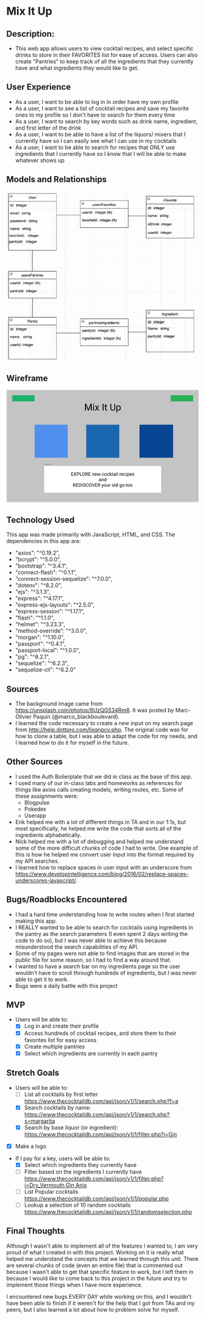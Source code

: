 # Mix It Up

## Description:
- This web app allows users to view cocktail recipes, and select specific drinks to store in their FAVORITES list for ease of access. Users can also create "Pantries" to keep track of all the ingredients that they currently have and what ingredients they would like to get.

## User Experience
- As a user, I want to be able to log in in order have my own profile
- As a user, I want to see a list of cocktail recipes and save my favorite ones to my profile so I don't have to search for them every time
- As a user, I want to search by key words such as drink name, ingredient, and first letter of the drink
- As a user, I want to be able to have a list of the liquors/ mixers that I currently have so I can easily see what I can use in my cocktails
- As a user, I want to be able to search for recipes that ONLY use ingredients that I currently have so I know that I will be able to make whatever shows up

## Models and Relationships
![Relationships](public/images/models_and_relationships.png)

## Wireframe
![Homepage Wireframe](/public/images/homepage_wireframe.png)

## Technology Used
This app was made primarily with JavaScript, HTML, and CSS. The dependencies in this app are:
- "axios": "^0.19.2",
- "bcrypt": "^5.0.0",
- "bootstrap": "^3.4.1",
- "connect-flash": "^0.1.1",
- "connect-session-sequelize": "^7.0.0",
- "dotenv": "^8.2.0",
- "ejs": "^3.1.3",
- "express": "^4.17.1",
- "express-ejs-layouts": "^2.5.0",
- "express-session": "^1.17.1",
- "flash": "^1.1.0",
- "helmet": "^3.23.3",
- "method-override": "^3.0.0",
- "morgan": "^1.10.0",
- "passport": "^0.4.1",
- "passport-local": "^1.0.0",
- "pg": "^8.2.1",
- "sequelize": "^6.2.3",
- "sequelize-cli": "^6.2.0"

## Sources
- The background image came from https://unsplash.com/photos/8UzQG534Rm8. It was posted by Marc-Olivier Paquin (@marco_blackboulevard).
- I learned the code necessary to create a new input on my search page from http://help.dottoro.com/ljxqnpcv.php. The original code was for how to clone a table, but I was able to adapt the code for my needs, and I learned how to do it for myself in the future.

## Other Sources
- I used the Auth Boilerplate that we did in class as the base of this app.
- I used many of our in-class labs and homeworks as references for things like axios calls creating models, writing routes, etc. Some of these assignments were:
    - Blogpulse
    - Pokedex
    - Userapp
- Erik helped me with a lot of different things in TA and in our 1:1s, but most specifically, he helped me write the code that sorts all of the ingredients alphabetically.
- Nick helped me with a lot of debugging and helped me understand some of the more difficult chunks of code I had to write. One example of this is how he helped me convert user input into the format required by my API searches.
- I learned how to replace spaces in user input with an underscore from https://www.developintelligence.com/blog/2016/02/replace-spaces-underscores-javascript/.

## Bugs/Roadblocks Encountered
- I had a hard time understanding how to write routes when I first started making this app.
- I REALLY wanted to be able to search for cocktails using ingredients in the pantry as the search parameters (I even spent 2 days writing the code to do so), but I was never able to achieve this because misunderstood the search capabilities of my API.
- Some of my pages were not able to find images that are stored in the public file for some reason, so I had to find a way around that.
- I wanted to have a search bar on my ingredients page so the user wouldn't have to scroll through hundreds of ingredients, but I was never able to get it to work.
- Bugs were a daily battle with this project

## MVP
- Users will be able to:
    - [x] Log in and create their profile
    - [x] Access hundreds of cocktail recipes, and store them to their favorites list for easy access
    - [x] Create multiple pantries
    - [x] Select which ingredients are currently in each pantry
    
## Stretch Goals
- Users will be able to:
    - [ ] List all cocktails by first letter
https://www.thecocktaildb.com/api/json/v1/1/search.php?f=a
    - [x] Search cocktails by name:
https://www.thecocktaildb.com/api/json/v1/1/search.php?s=margarita
    - [x] Search by base liquor (or ingredient):
https://www.thecocktaildb.com/api/json/v1/1/filter.php?i=Gin
- [x] Make a logo

- If I pay for a key, users will be able to:
    - [x] Select which ingredients they currently have
    - [ ] Filter based on the ingredients I currently have
https://www.thecocktaildb.com/api/json/v1/1/filter.php?i=Dry_Vermouth,Gin,Anis
    - [ ] List Popular cocktails
https://www.thecocktaildb.com/api/json/v1/1/popular.php
    - [ ] Lookup a selection of 10 random cocktails
https://www.thecocktaildb.com/api/json/v1/1/randomselection.php

## Final Thoughts
Although I wasn't able to implement all of the features I wanted to, I am very proud of what I created in with this project. Working on it is really what helped me understand the concepts that we learned through this unit. There are several chunks of code (even an entire file) that is commented out because I wasn't able to get that specific feature to work, but I left them in because I would like to come back to this project in the future and try to implement those things when I have more experience.

I encountered new bugs EVERY DAY while working on this, and I wouldn't have been able to finish if it weren't for the help that I got from TAs and my peers, but I also learned a lot about how to problem solve for myself.

